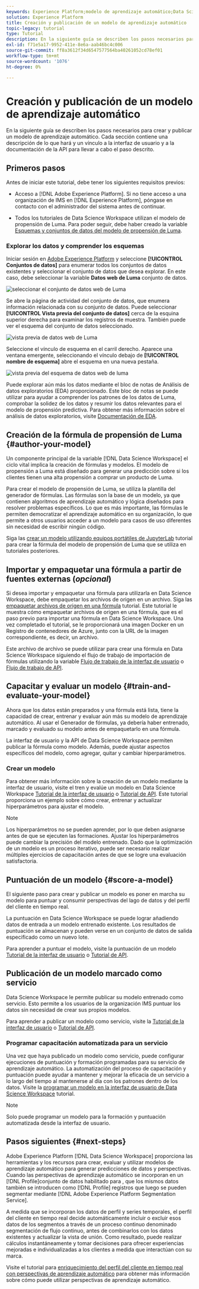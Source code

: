 ```yaml
---
keywords: Experience Platform;modelo de aprendizaje automático;Data Science Workspace;temas populares;crear y publicar un modelo
solution: Experience Platform
title: Creación y publicación de un modelo de aprendizaje automático
topic-legacy: tutorial
type: Tutorial
description: En la siguiente guía se describen los pasos necesarios para crear y publicar un modelo de aprendizaje automático.
exl-id: f71e5a17-9952-411e-8e6a-aab46bc4c006
source-git-commit: ff8a3612f34d6547577564ba40261052cd78ef01
workflow-type: tm+mt
source-wordcount: '1076'
ht-degree: 0%

---
```



# Creación y publicación de un modelo de aprendizaje automático

En la siguiente guía se describen los pasos necesarios para crear y publicar un modelo de aprendizaje automático. Cada sección contiene una descripción de lo que hará y un vínculo a la interfaz de usuario y a la documentación de la API para llevar a cabo el paso descrito.

## Primeros pasos

Antes de iniciar este tutorial, debe tener los siguientes requisitos previos:

- Acceso a [!DNL Adobe Experience Platform]. Si no tiene acceso a una organización de IMS en [!DNL Experience Platform], póngase en contacto con el administrador del sistema antes de continuar.

- Todos los tutoriales de Data Science Workspace utilizan el modelo de propensión de Luma. Para poder seguir, debe haber creado la variable [Esquemas y conjuntos de datos del modelo de propensión de Luma](./create-luma-data.md).

### Explorar los datos y comprender los esquemas

Iniciar sesión en [Adobe Experience Platform](https://platform.adobe.com/) y seleccione **[!UICONTROL Conjuntos de datos]** para enumerar todos los conjuntos de datos existentes y seleccionar el conjunto de datos que desea explorar. En este caso, debe seleccionar la variable **Datos web de Luma** conjunto de datos.

![seleccionar el conjunto de datos web de Luma](../images/models-recipes/model-walkthrough/luma-dataset.png)

Se abre la página de actividad del conjunto de datos, que enumera información relacionada con su conjunto de datos. Puede seleccionar **[!UICONTROL Vista previa del conjunto de datos]** cerca de la esquina superior derecha para examinar los registros de muestra. También puede ver el esquema del conjunto de datos seleccionado.

![vista previa de datos web de Luma](../images/models-recipes/model-walkthrough/preview-dataset.png)

Seleccione el vínculo de esquema en el carril derecho. Aparece una ventana emergente, seleccionando el vínculo debajo de **[!UICONTROL nombre de esquema]** abre el esquema en una nueva pestaña.

![vista previa del esquema de datos web de luma](../images/models-recipes/model-walkthrough/preview-schema.png)

Puede explorar aún más los datos mediante el bloc de notas de Análisis de datos exploratorios (EDA) proporcionado. Este bloc de notas se puede utilizar para ayudar a comprender los patrones de los datos de Luma, comprobar la solidez de los datos y resumir los datos relevantes para el modelo de propensión predictiva. Para obtener más información sobre el análisis de datos exploratorios, visite [Documentación de EDA](../jupyterlab/eda-notebook.md).

## Creación de la fórmula de propensión de Luma {#author-your-model}

Un componente principal de la variable [!DNL Data Science Workspace] el ciclo vital implica la creación de fórmulas y modelos. El modelo de propensión a Luma está diseñado para generar una predicción sobre si los clientes tienen una alta propensión a comprar un producto de Luma.

Para crear el modelo de propensión de Luma, se utiliza la plantilla del generador de fórmulas. Las fórmulas son la base de un modelo, ya que contienen algoritmos de aprendizaje automático y lógica diseñados para resolver problemas específicos. Lo que es más importante, las fórmulas le permiten democratizar el aprendizaje automático en su organización, lo que permite a otros usuarios acceder a un modelo para casos de uso diferentes sin necesidad de escribir ningún código.

Siga las [crear un modelo utilizando equipos portátiles de JupyterLab](../jupyterlab/create-a-model.md) tutorial para crear la fórmula del modelo de propensión de Luma que se utiliza en tutoriales posteriores.

## Importar y empaquetar una fórmula a partir de fuentes externas (*opcional*)

Si desea importar y empaquetar una fórmula para utilizarla en Data Science Workspace, debe empaquetar los archivos de origen en un archivo. Siga las [empaquetar archivos de origen en una fórmula](./package-source-files-recipe.md) tutorial. Este tutorial le muestra cómo empaquetar archivos de origen en una fórmula, que es el paso previo para importar una fórmula en Data Science Workspace. Una vez completado el tutorial, se le proporcionará una imagen Docker en un Registro de contenedores de Azure, junto con la URL de la imagen correspondiente, es decir, un archivo.

Este archivo de archivo se puede utilizar para crear una fórmula en Data Science Workspace siguiendo el flujo de trabajo de importación de fórmulas utilizando la variable [Flujo de trabajo de la interfaz de usuario](./import-packaged-recipe-ui.md) o [Flujo de trabajo de API](./import-packaged-recipe-api.md).

## Capacitar y evaluar un modelo {#train-and-evaluate-your-model}

Ahora que los datos están preparados y una fórmula está lista, tiene la capacidad de crear, entrenar y evaluar aún más su modelo de aprendizaje automático. Al usar el Generador de fórmulas, ya debería haber entrenado, marcado y evaluado su modelo antes de empaquetarlo en una fórmula.

La interfaz de usuario y la API de Data Science Workspace permiten publicar la fórmula como modelo. Además, puede ajustar aspectos específicos del modelo, como agregar, quitar y cambiar hiperparámetros.

### Crear un modelo

Para obtener más información sobre la creación de un modelo mediante la interfaz de usuario, visite el tren y evalúe un modelo en Data Science Workspace [Tutorial de la interfaz de usuario](./train-evaluate-model-ui.md) o [Tutorial de API](./train-evaluate-model-api.md). Este tutorial proporciona un ejemplo sobre cómo crear, entrenar y actualizar hiperparámetros para ajustar el modelo.

>[!NOTE]
>
> Los hiperparámetros no se pueden aprender, por lo que deben asignarse antes de que se ejecuten las formaciones. Ajustar los hiperparámetros puede cambiar la precisión del modelo entrenado. Dado que la optimización de un modelo es un proceso iterativo, puede ser necesario realizar múltiples ejercicios de capacitación antes de que se logre una evaluación satisfactoria.

## Puntuación de un modelo {#score-a-model}

El siguiente paso para crear y publicar un modelo es poner en marcha su modelo para puntuar y consumir perspectivas del lago de datos y del perfil del cliente en tiempo real.

La puntuación en Data Science Workspace se puede lograr añadiendo datos de entrada a un modelo entrenado existente. Los resultados de puntuación se almacenan y pueden verse en un conjunto de datos de salida especificado como un nuevo lote.

Para aprender a puntuar el modelo, visite la puntuación de un modelo [Tutorial de la interfaz de usuario](./score-model-ui.md) o [Tutorial de API](./score-model-api.md).

## Publicación de un modelo marcado como servicio

Data Science Workspace le permite publicar su modelo entrenado como servicio. Esto permite a los usuarios de la organización IMS puntuar los datos sin necesidad de crear sus propios modelos.

Para aprender a publicar un modelo como servicio, visite la [Tutorial de la interfaz de usuario](./publish-model-service-ui.md) o [Tutorial de API](./publish-model-service-api.md).

### Programar capacitación automatizada para un servicio

Una vez que haya publicado un modelo como servicio, puede configurar ejecuciones de puntuación y formación programadas para su servicio de aprendizaje automático. La automatización del proceso de capacitación y puntuación puede ayudar a mantener y mejorar la eficacia de un servicio a lo largo del tiempo al mantenerse al día con los patrones dentro de los datos. Visite la [programar un modelo en la interfaz de usuario de Data Science Workspace](./schedule-models-ui.md) tutorial.

>[!NOTE]
>
> Solo puede programar un modelo para la formación y puntuación automatizada desde la interfaz de usuario.

## Pasos siguientes {#next-steps}

Adobe Experience Platform [!DNL Data Science Workspace] proporciona las herramientas y los recursos para crear, evaluar y utilizar modelos de aprendizaje automático para generar predicciones de datos y perspectivas. Cuando las perspectivas de aprendizaje automático se incorporan en un [!DNL Profile]conjunto de datos habilitado para , que los mismos datos también se introducen como [!DNL Profile] registros que luego se pueden segmentar mediante [!DNL Adobe Experience Platform Segmentation Service].

A medida que se incorporan los datos de perfil y series temporales, el perfil del cliente en tiempo real decide automáticamente incluir o excluir esos datos de los segmentos a través de un proceso continuo denominado segmentación de flujo continuo, antes de combinarlos con los datos existentes y actualizar la vista de unión. Como resultado, puede realizar cálculos instantáneamente y tomar decisiones para ofrecer experiencias mejoradas e individualizadas a los clientes a medida que interactúan con su marca.

Visite el tutorial para [enriquecimiento del perfil del cliente en tiempo real con perspectivas de aprendizaje automático](./enrich-profile.md) para obtener más información sobre cómo puede utilizar perspectivas de aprendizaje automático.
